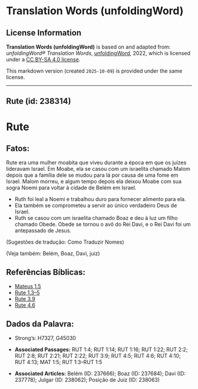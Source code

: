 # Translation Words (unfoldingWord)

## License Information

**Translation Words (unfoldingWord)** is based on and adapted from: _unfoldingWord® Translation Words_, [unfoldingWord](https://unfoldingword.org/utw), 2022, which is licensed under a [CC BY-SA 4.0 license](https://creativecommons.org/licenses/by-sa/4.0/legalcode.en).

This markdown version (created `2025-10-09`) is provided under the same license.



--------------------------------

## Rute (id: 238314)

Rute
====

Fatos:
------

Rute era uma mulher moabita que viveu durante a época em que os juízes lideravam Israel. Em Moabe, ela se casou com um israelita chamado Malom depois que a família dele se mudou para lá por causa de uma fome em Israel. Malom morreu, e algum tempo depois ela deixou Moabe com sua sogra Noemi para voltar à cidade de Belém em Israel.

* Ruth foi leal a Noemi e trabalhou duro para fornecer alimento para ela.
* Ela também se comprometeu a servir ao único verdadeiro Deus de Israel.
* Ruth se casou com um israelita chamado Boaz e deu à luz um filho chamado Obede. Obede se tornou o avô do Rei Davi, e o Rei Davi foi um antepassado de Jesus.

(Sugestões de tradução: Como Traduzir Nomes)

(Veja também: Belém, Boaz, Davi, juiz)

Referências Bíblicas:
---------------------

* [Mateus 1\.5](https://ref.ly/Matt1:5)
* [Rute 1\.3–5](https://ref.ly/Ruth1:3-Ruth1:5)
* [Rute 3\.9](https://ref.ly/Ruth3:9)
* [Rute 4\.6](https://ref.ly/Ruth4:6)

Dados da Palavra:
-----------------

* Strong’s: H7327, G45030

* **Associated Passages:** RUT 1:4; RUT 1:14; RUT 1:16; RUT 1:22; RUT 2:2; RUT 2:8; RUT 2:21; RUT 2:22; RUT 3:9; RUT 4:5; RUT 4:6; RUT 4:10; RUT 4:13; MAT 1:5; RUT 1:3–RUT 1:5
* **Associated Articles:** Belém (ID: 237666); Boaz (ID: 237684); Davi (ID: 237778); Julgar (ID: 238062); Posição de Juiz (ID: 238063)

